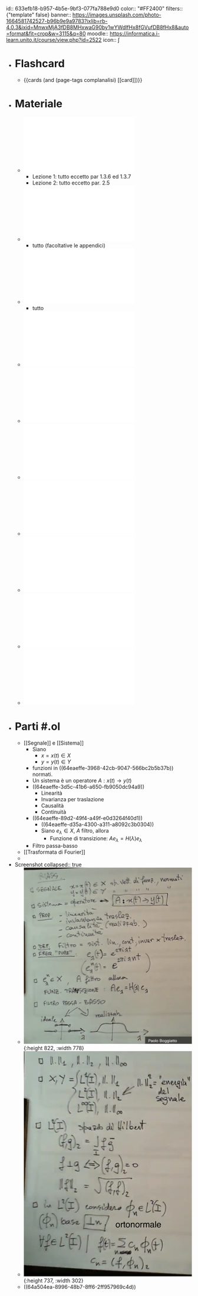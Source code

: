 id:: 633efb18-b957-4b5e-9bf3-077fa788e9d0
color:: "#FF2400"
filters:: {"template" false}
banner:: https://images.unsplash.com/photo-1664581742527-b96b9e9a9783?ixlib=rb-4.0.3&ixid=MnwxMjA3fDB8MHxwaG90by1wYWdlfHx8fGVufDB8fHx8&auto=format&fit=crop&w=3115&q=80
moodle:: https://informatica.i-learn.unito.it/course/view.php?id=2522
icon:: ∫

- # Flashcard
	- {{cards (and (page-tags complanalisi) [[card]])}}
- # Materiale
	- ![Gasquet-Witomski](../assets/gasquet-witomski_annotato.pdf)
		- Lezione 1: tutto eccetto par 1.3.6 ed 1.3.7
		- Lezione 2: tutto eccetto par. 2.5
	- ![Note su Trasformata di Fourier e Filtri di Segnali](../assets/trasf_fourier_filtri.pdf)
		- tutto (facoltative le appendici)
	- ![Trasformata di Gabor](../assets/trasf_gabor.pdf)
		- tutto
	- ![Numeri complessi - dispense](../assets/num_complessi_dispense.pdf)
	- ![Numeri complessi - appunti](../assets/num_complessi_appunti.pdf)
	- ![Appunti 28/09/22 - Filtro RC](../assets/Appunti220928.pdf)
	- ![Appunti 11/10/22 - Principio di Indeterminazione di Heisenberg](../assets/Appunti221011.pdf)
	- ![Appunti 13/10/22 - Filtri di Convoluzione Causali](../assets/Appunti221013.pdf)
	- ![Appunti Spazi Normati](../assets/AppuntiSpaziNormati.pdf)
	- ![Appunti](../assets/appunti.pdf)
- # Parti #.ol
	- [[Segnale]] e [[Sistema]]
		- Siano
			- $x = x(t) \in X$
			- $y = y(t) \in Y$
		- funzioni in ((64eaeffe-3968-42cb-9047-566bc2b5b37b)) normati.
		- Un sistema è un operatore $A: x(t) \rightarrow y(t)$
		- ((64eaeffe-3d5c-41b6-a650-fb9050dc94a9))
			- Linearità
			- Invarianza per traslazione
			- Causalità
			- Continuità
		- ((64eaeffe-89d2-49f4-a49f-e0d3264f40d1))
			- ((64eaeffe-d35a-4300-a311-a8092c3b0304))
			- Siano $e_\lambda \in X$, $A$ filtro, allora
				- Funzione di transizione: $Ae_\lambda = H(\lambda)e_\lambda$
		- Filtro passa-basso
	- [[Trasformata di Fourier]]
	-
- Screenshot
  collapsed:: true
	- ![image.png](../assets/image_1688498520498_0.png){:height 822, :width 778}
	- ![image.png](../assets/image_1688499834986_0.png){:height 737, :width 302}
	- ((64a504ea-8996-48b7-8ff6-2ff957969c4d))